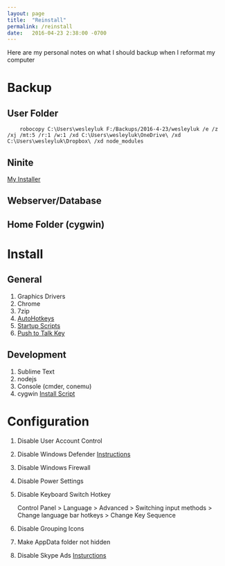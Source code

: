 ```yaml
---
layout: page
title:  "Reinstall"
permalink: /reinstall
date:   2016-04-23 2:38:00 -0700
---
```


Here are my personal notes on what I should backup when I reformat my computer

# Backup

## User Folder

```
	robocopy C:\Users\wesleyluk F:/Backups/2016-4-23/wesleyluk /e /z /xj /mt:5 /r:1 /w:1 /xd C:\Users\wesleyluk\OneDrive\ /xd C:\Users\wesleyluk\Dropbox\ /xd node_modules
```

## Ninite

[My Installer](https://ninite.com/7zip-chrome-dropbox-firefox-foxit-itunes-jdk8-jdkx8-klitecodecs-python-skype-vlc-windirstat/)

## Webserver/Database

## Home Folder (cygwin)

# Install

## General

1. Graphics Drivers
2. Chrome
3. 7zip
4. [AutoHotkeys](/autohotkey)
4. [Startup Scripts](/startup-scripts)
4. [Push to Talk Key](/ptt-key)

## Development

1. Sublime Text
2. nodejs
3. Console (cmder, conemu)
4. cygwin [Install Script](/files/cygwin-install.bat)

# Configuration
1. Disable User Account Control
2. Disable Windows Defender [Instructions](http://www.tenforums.com/tutorials/5918-windows-defender-turn-off-windows-10-a.html)
3. Disable Windows Firewall
4. Disable Power Settings
5. Disable Keyboard Switch Hotkey

	Control Panel > Language > Advanced > Switching input methods > Change language bar hotkeys > Change Key Sequence

6. Disable Grouping Icons
7. Make AppData folder not hidden
8. Disable Skype Ads [Insturctions](http://www.cnet.com/how-to/how-to-disable-ads-in-skype/)
